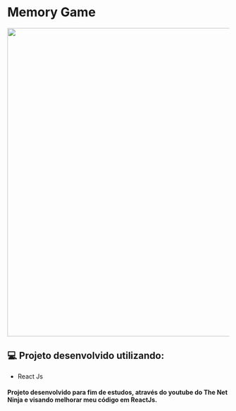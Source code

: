 # Memory Game

<p align="center">
  <img src="./src/assets/screenshot.png" width="700">
</p>

## 💻 Projeto desenvolvido utilizando:
- React Js

#### Projeto desenvolvido para fim de estudos, através do youtube do The Net Ninja e visando melhorar meu código em ReactJs.

